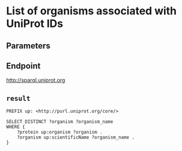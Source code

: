 # List of organisms associated with UniProt IDs

## Parameters


## Endpoint
http://sparql.uniprot.org

## `result`

```sparql
PREFIX up: <http://purl.uniprot.org/core/>

SELECT DISTINCT ?organism ?organism_name
WHERE {
    ?protein up:organism ?organism .
    ?organism up:scientificName ?organism_name .
}


```
